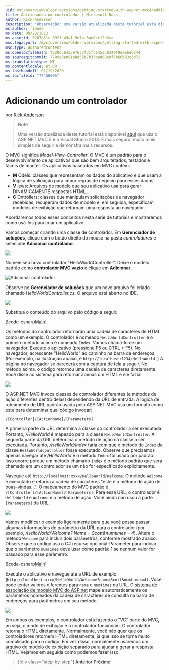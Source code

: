 ```yaml
---
uid: mvc/overview/older-versions/getting-started-with-aspnet-mvc4/adding-a-controller
title: Adicionando um controlador | Microsoft Docs
author: Rick-Anderson
description: 'Observação: uma versão atualizada deste tutorial está disponível aqui que usa o ASP.NET MVC 5 e o Visual Studio 2013. É mais seguro, muito mais simples de seguir e demonstrar...'
ms.author: riande
ms.date: 08/28/2012
ms.assetid: 0267d31c-892f-49a1-9e7a-3ae8cc12b2ca
msc.legacyurl: /mvc/overview/older-versions/getting-started-with-aspnet-mvc4/adding-a-controller
msc.type: authoredcontent
ms.openlocfilehash: f528c56435976c7f31fce453c834ef9eaebe6244
ms.sourcegitcommit: 7709c0a091b8d55b7b33bad8849f7b66b23c3d72
ms.translationtype: MT
ms.contentlocale: pt-BR
ms.lasthandoff: 02/19/2020
ms.locfileid: "77456095"
---
```

# <a name="adding-a-controller"></a>Adicionando um controlador

por [Rick Anderson](https://twitter.com/RickAndMSFT)

> > [!NOTE]
> > Uma versão atualizada deste tutorial está disponível [aqui](../../getting-started/introduction/getting-started.md) que usa o ASP.NET MVC 5 e o Visual Studio 2013. É mais seguro, muito mais simples de seguir e demonstra mais recursos.

O MVC significa *Model-View-Controller*. O MVC é um padrão para o desenvolvimento de aplicativos que são bem arquitetados, testados e fáceis de manter. Os aplicativos baseados em MVC contêm:

- **M** Odels: classes que representam os dados do aplicativo e que usam a lógica de validação para impor regras de negócio para esses dados.
- **V** iews: Arquivos de modelo que seu aplicativo usa para gerar DINAMICAMENTE respostas HTML.
- **C** Ontrollers: classes que manipulam solicitações de navegador recebidas, recuperam dados de modelo e, em seguida, especificam modelos de exibição que retornam uma resposta ao navegador.

Abordaremos todos esses conceitos nesta série de tutoriais e mostraremos como usá-los para criar um aplicativo.

Vamos começar criando uma classe de controlador. Em **Gerenciador de soluções**, clique com o botão direito do mouse na pasta *controladores* e selecione **Adicionar controlador**.

![](adding-a-controller/_static/image1.png)

Nomeie seu novo controlador &quot;HelloWorldController&quot;. Deixe o modelo padrão como **controlador MVC vazio** e clique em **Adicionar**.

![Adicionar controlador](adding-a-controller/_static/image2.png)

Observe no **Gerenciador de soluções** que um novo arquivo foi criado chamado *HelloWorldController.cs*. O arquivo está aberto no IDE.

![](adding-a-controller/_static/image3.png)

Substitua o conteúdo do arquivo pelo código a seguir.

[!code-csharp[Main](adding-a-controller/samples/sample1.cs)]

Os métodos do controlador retornarão uma cadeia de caracteres de HTML como um exemplo. O controlador é nomeado `HelloWorldController` e o primeiro método acima é nomeado `Index`. Vamos chamá-lo de um navegador. Execute o aplicativo (pressione F5 ou CTRL + F5). No navegador, acrescente &quot;HelloWorld&quot; ao caminho na barra de endereços. (Por exemplo, na ilustração abaixo, é `http://localhost:1234/HelloWorld.`) A página no navegador se parecerá com a captura de tela a seguir. No método acima, o código retornou uma cadeia de caracteres diretamente. Você disse ao sistema para retornar apenas um HTML e ele fazia!

![](adding-a-controller/_static/image4.png)

O ASP.NET MVC invoca classes de controlador diferentes (e métodos de ação diferentes dentro delas) dependendo da URL de entrada. A lógica de roteamento de URL padrão usada pelo ASP.NET MVC usa um formato como este para determinar qual código invocar:

`/[Controller]/[ActionName]/[Parameters]`

A primeira parte da URL determina a classe do controlador a ser executada. Portanto, */HelloWorld* é mapeado para a classe `HelloWorldController`. A segunda parte da URL determina o método de ação na classe a ser executada. Portanto, */HelloWorld/index* faria com que o método de `Index` da classe `HelloWorldController` fosse executado. Observe que precisamos apenas navegar até */HelloWorld* e o método `Index` foi usado por padrão. Isso ocorre porque um método chamado `Index` é o método padrão que será chamado em um controlador se um não for especificado explicitamente.

Navegue até `http://localhost:xxxx/HelloWorld/Welcome`. O método `Welcome` é executado e retorna a cadeia de caracteres &quot;este é o método de ação de boas-vindas...&quot;. O mapeamento do MVC padrão é `/[Controller]/[ActionName]/[Parameters]`. Para essa URL, o controlador é `HelloWorld` e `Welcome` é o método de ação. Você ainda não usou a parte `[Parameters]` da URL.

![](adding-a-controller/_static/image5.png)

Vamos modificar o exemplo ligeiramente para que você possa passar algumas informações de parâmetro da URL para o controlador (por exemplo, */HelloWorld/Welcome? Name = Scott&amp;numtimes = 4*). Altere o método `Welcome` para incluir dois parâmetros, conforme mostrado abaixo. Observe que o código usa o C# recurso opcional-Parameter para indicar que o parâmetro `numTimes` deve usar como padrão 1 se nenhum valor for passado para esse parâmetro.

[!code-csharp[Main](adding-a-controller/samples/sample2.cs)]

Execute o aplicativo e navegue até a URL de exemplo (`http://localhost:xxxx/HelloWorld/Welcome?name=Scott&numtimes=4)`. Você pode tentar valores diferentes para `name` e `numtimes` na URL. O [sistema de associação de modelo MVC do ASP.net](http://odetocode.com/Blogs/scott/archive/2009/04/27/6-tips-for-asp-net-mvc-model-binding.aspx) mapeia automaticamente os parâmetros nomeados da cadeia de caracteres de consulta na barra de endereços para parâmetros em seu método.

![](adding-a-controller/_static/image6.png)

Em ambos os exemplos, o controlador está fazendo o &quot;VC&quot; parte do MVC, ou seja, o modo de exibição e o controlador funcionam. O controlador retorna o HTML diretamente. Normalmente, você não quer que os controladores retornem HTML diretamente, já que isso se torna muito complicado para o código. Em vez disso, normalmente usaremos um arquivo de modelo de exibição separado para ajudar a gerar a resposta HTML. Vejamos em seguida como podemos fazer isso.

> [!div class="step-by-step"]
> [Anterior](intro-to-aspnet-mvc-4.md)
> [Próximo](adding-a-view.md)
